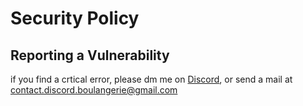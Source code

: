 # Security Policy

## Reporting a Vulnerability

if you find a crtical error, please dm me on [Discord](https://discordapp.com/users/911467405115535411), or send a mail at contact.discord.boulangerie@gmail.com
